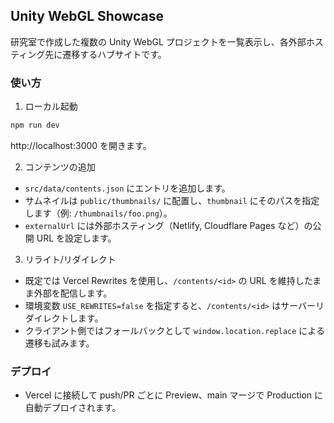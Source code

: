 ## Unity WebGL Showcase

研究室で作成した複数の Unity WebGL プロジェクトを一覧表示し、各外部ホスティング先に遷移するハブサイトです。

### 使い方

1. ローカル起動

```bash
npm run dev
```

http://localhost:3000 を開きます。

2. コンテンツの追加

- `src/data/contents.json` にエントリを追加します。
- サムネイルは `public/thumbnails/` に配置し、`thumbnail` にそのパスを指定します（例: `/thumbnails/foo.png`）。
- `externalUrl` には外部ホスティング（Netlify, Cloudflare Pages など）の公開 URL を設定します。

3. リライト/リダイレクト

- 既定では Vercel Rewrites を使用し、`/contents/<id>` の URL を維持したまま外部を配信します。
- 環境変数 `USE_REWRITES=false` を指定すると、`/contents/<id>` はサーバーリダイレクトします。
- クライアント側ではフォールバックとして `window.location.replace` による遷移も試みます。

### デプロイ

- Vercel に接続して push/PR ごとに Preview、main マージで Production に自動デプロイされます。
